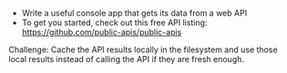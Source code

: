 * Write a useful console app that gets its data from a web API
* To get you started, check out this free API listing: https://github.com/public-apis/public-apis

Challenge: Cache the API results locally in the filesystem and use those local results instead of calling the API if they are fresh enough.
